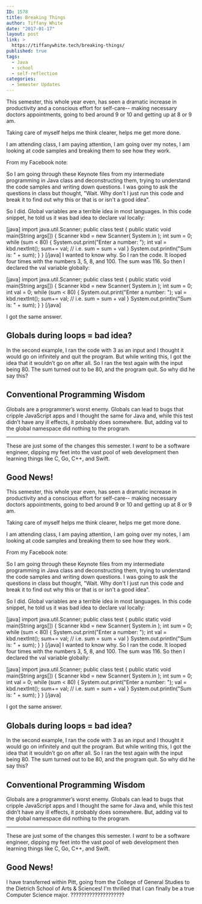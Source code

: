 ```yaml
---
ID: 1578
title: Breaking Things
author: Tiffany White
date: "2017-01-17"
layout: post
link: >
  https://tiffanywhite.tech/breaking-things/
published: true
tags:
  - Java
  - school
  - self-reflection
categories:
  - Semester Updates
---
```



This semester, this whole year even, has seen a dramatic increase in productivity and a conscious effort for self-care-- making necessary doctors appointments, going to bed around 9 or 10 and getting up at 8 or 9 am.

Taking care of myself helps me think clearer, helps me get more done.

I am attending class, I am paying attention, I am going over my notes, I am looking at code samples and breaking them to see how they work.

From my Facebook note:

So I am going through these Keynote files from my intermediate programming in Java class and deconstructing them, trying to understand the code samples and writing down questions.
I was going to ask the questions in class but thought, "Wait. Why don't I just run this code and break it to find out why this or that is or isn't a good idea".

So I did. Global variables are a terrible idea in most languages. In this code snippet, he told us it was bad idea to declare val locally:

[java]
import java.util.Scanner;
public class test {
  public static void main(String args[]) {
    Scanner kbd = new Scanner( System.in );
    int sum = 0;
    while (sum < 80) {
      System.out.print("Enter a number: ");
      int val = kbd.nextInt();
      sum+= val; // i.e. sum = sum + val
    }
    System.out.println("Sum is: " + sum);
  }
}
[/java]
I wanted to know why. So I ran the code. It looped four times with the numbers 3, 5, 8, and 100. The sum was 116.
So then I declared the val variable globally:

[java]
import java.util.Scanner;
public class test {
  public static void main(String args[]) {
    Scanner kbd = new Scanner( System.in );
    int sum = 0;
    int val = 0;
    while (sum &lt; 80) {
      System.out.print("Enter a number: ");
      val = kbd.nextInt();
      sum+= val; // i.e. sum = sum + val
    }
    System.out.println("Sum is: " + sum);
  }
}
[/java]

I got the same answer.

## Globals during loops = bad idea?

In the second example, I ran the code with 3 as an input and I thought it would go on infinitely and quit the program. But while writing this, I got the idea that it wouldn’t go on after all.
So I ran the test again with the input being 80. The sum turned out to be 80, and the program quit. So why did he say this?

## Conventional Programming Wisdom

Globals are a programmer’s worst enemy. Globals can lead to bugs that cripple JavaScript apps and I thought the same for Java and, while this test didn’t have any ill effects, it probably does somewhere. But, adding val to the global namespace did nothing to the program.

----

These are just some of the changes this semester. I *want* to be a software engineer, dipping my feet into the vast pool of web development then learning things like C, Go, C++, and Swift.

## Good News!




This semester, this whole year even, has seen a dramatic increase in productivity and a conscious effort for self-care-- making necessary doctors appointments, going to bed around 9 or 10 and getting up at 8 or 9 am.

Taking care of myself helps me think clearer, helps me get more done.

I am attending class, I am paying attention, I am going over my notes, I am looking at code samples and breaking them to see how they work.

From my Facebook note:

So I am going through these Keynote files from my intermediate programming in Java class and deconstructing them, trying to understand the code samples and writing down questions.
I was going to ask the questions in class but thought, "Wait. Why don't I just run this code and break it to find out why this or that is or isn't a good idea".

So I did. Global variables are a terrible idea in most languages. In this code snippet, he told us it was bad idea to declare val locally:

[java]
import java.util.Scanner;
public class test {
  public static void main(String args[]) {
    Scanner kbd = new Scanner( System.in );
    int sum = 0;
    while (sum < 80) {
      System.out.print("Enter a number: ");
      int val = kbd.nextInt();
      sum+= val; // i.e. sum = sum + val
    }
    System.out.println("Sum is: " + sum);
  }
}
[/java]
I wanted to know why. So I ran the code. It looped four times with the numbers 3, 5, 8, and 100. The sum was 116.
So then I declared the val variable globally:

[java]
import java.util.Scanner;
public class test {
  public static void main(String args[]) {
    Scanner kbd = new Scanner( System.in );
    int sum = 0;
    int val = 0;
    while (sum &lt; 80) {
      System.out.print("Enter a number: ");
      val = kbd.nextInt();
      sum+= val; // i.e. sum = sum + val
    }
    System.out.println("Sum is: " + sum);
  }
}
[/java]

I got the same answer.

## Globals during loops = bad idea?

In the second example, I ran the code with 3 as an input and I thought it would go on infinitely and quit the program. But while writing this, I got the idea that it wouldn’t go on after all.
So I ran the test again with the input being 80. The sum turned out to be 80, and the program quit. So why did he say this?

## Conventional Programming Wisdom

Globals are a programmer’s worst enemy. Globals can lead to bugs that cripple JavaScript apps and I thought the same for Java and, while this test didn’t have any ill effects, it probably does somewhere. But, adding val to the global namespace did nothing to the program.

----

These are just some of the changes this semester. I *want* to be a software engineer, dipping my feet into the vast pool of web development then learning things like C, Go, C++, and Swift.

## Good News!





I have transferred within Pitt, going from the College of General Studies to the Dietrich School of Arts &amp; Sciences! I'm thrilled that I can finally be a true Computer Science major. ????????‍????????????